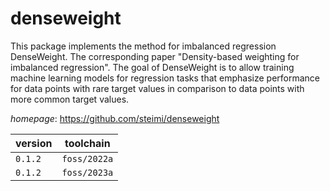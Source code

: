 # denseweight

This package implements the method for imbalanced regression DenseWeight. The corresponding paper "Density-based weighting for imbalanced regression". The goal of DenseWeight is to allow training machine learning models for regression tasks that emphasize performance for data points with rare target values in comparison to data points with more common target values.

*homepage*: <https://github.com/steimi/denseweight>

version | toolchain
--------|----------
``0.1.2`` | ``foss/2022a``
``0.1.2`` | ``foss/2023a``

